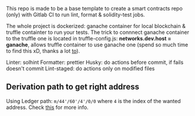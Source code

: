 This repo is made to be a base template to create a smart contracts repo (only) with Gitlab CI to run lint, format & solidity-test jobs.

The whole project is dockerized: ganache container for local blockchain & truffle containter to run your tests.
The trick to connnect ganache container to the truffle one is located in truffle-config.js:
**networks.dev.host = ganache**, allows truffle container to use ganache one (spend so much time to find this xD, thanks a lot [to](https://medium.com/@lzhou1110/the-complete-truffle-suite-on-docker-truffle-ganache-drizzle-47ab18b1ec83)).

Linter: solhint
Formatter: prettier
Husky: do actions before commit, if fails doesn't commit
Lint-staged: do actions only on modified files

## Derivation path to get right address
Using Ledger path: `m/44'/60'/4'/0/0` where `4` is the index of the wanted address. Check [this](https://github.com/ethereum/EIPs/issues/84) for more info.
